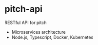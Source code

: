 # pitch-api
RESTful API for pitch

- Microservices architecture
- Node.js, Typescript, Docker, Kubernetes
